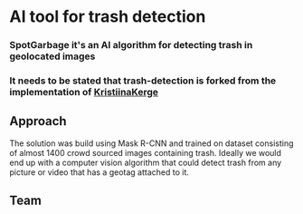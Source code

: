 # AI tool for trash detection 

<h3>SpotGarbage it's an AI algorithm for detecting trash in geolocated images </h3>
<h3>It needs to be stated that trash-detection is forked from the implementation of <a href="https://github.com/letsdoitworld/wade-ai">KristiinaKerge</a></h3>


 
 
## Approach
The solution was build using Mask R-CNN and trained on dataset consisting of almost 1400 crowd sourced images containing trash. Ideally we would end up with a computer vision algorithm that could detect trash from any picture or video that has a geotag attached to it. 

## Team
